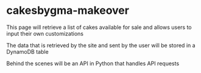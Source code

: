 # cakesbygma-makeover

This page will retrieve a list of cakes available for sale and allows users to input their own customizations

The data that is retrieved by the site and sent by the user will be stored in a DynamoDB table

Behind the scenes will be an API in Python that handles API requests